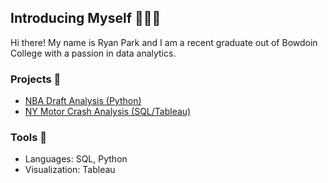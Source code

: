 ## Introducing Myself 🙋🏽‍♂️

Hi there! My name is Ryan Park and I am a recent graduate out of Bowdoin College with a passion in data analytics. 

### Projects 📁
* [NBA Draft Analysis (Python)](https://github.com/ryanpark0117/Python-Projects/blob/main/NBA-Draft-Analysis.ipynb)
* [NY Motor Crash Analysis (SQL/Tableau)](https://github.com/ryanpark0117/NY-Motor-Crash-Analysis/tree/main)


### Tools 🔧
* Languages: SQL, Python
* Visualization: Tableau

<!--
**ryanpark0117/ryanpark0117** is a ✨ _special_ ✨ repository because its `README.md` (this file) appears on your GitHub profile.

Here are some ideas to get you started:

- 🔭 I’m currently working on ...
- 🌱 I’m currently learning ...
- 👯 I’m looking to collaborate on ...
- 🤔 I’m looking for help with ...
- 💬 Ask me about ...
- 📫 How to reach me: ...
- 😄 Pronouns: ...
- ⚡ Fun fact: ...
-->
